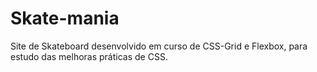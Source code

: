 # Skate-mania
Site de Skateboard desenvolvido em curso de CSS-Grid e Flexbox, para estudo das melhoras práticas de CSS.
